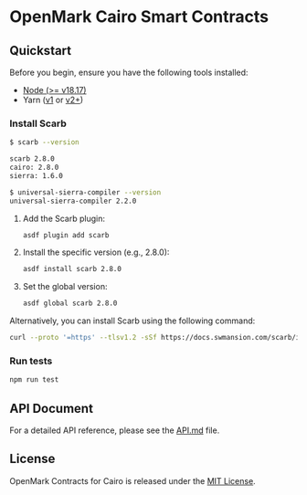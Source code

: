 # OpenMark Cairo Smart Contracts

## Quickstart

Before you begin, ensure you have the following tools installed:

- [Node (>= v18.17)](https://nodejs.org/en/download/)
- Yarn ([v1](https://classic.yarnpkg.com/en/docs/install/) or [v2+](https://yarnpkg.com/getting-started/install))

### Install Scarb

```sh
$ scarb --version

scarb 2.8.0
cairo: 2.8.0
sierra: 1.6.0

$ universal-sierra-compiler --version
universal-sierra-compiler 2.2.0
```

1. Add the Scarb plugin:

    ```bash
    asdf plugin add scarb
    ```

2. Install the specific version (e.g., 2.8.0):

    ```bash
    asdf install scarb 2.8.0
    ```

3. Set the global version:

    ```bash
    asdf global scarb 2.8.0
    ```

Alternatively, you can install Scarb using the following command:

```bash
curl --proto '=https' --tlsv1.2 -sSf https://docs.swmansion.com/scarb/install.sh | sh -s -- -v 2.8.0
```

### Run tests

```bash
npm run test
```

## API Document

For a detailed API reference, please see the [API.md](./API.md) file.

## License

OpenMark Contracts for Cairo is released under the [MIT License](LICENSE).
